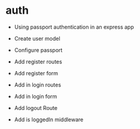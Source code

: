 # auth
* Using passport authentication in an express app
* Create user model
* Configure passport

* Add register routes
* Add register form

* Add in login routes
* Add in login form

* Add logout Route
* Add is loggedIn middleware